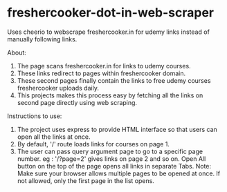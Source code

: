 # freshercooker-dot-in-web-scraper
Uses cheerio to webscrape freshercooker.in for udemy links instead of manually following links.

About:
1. The page scans freshercooker.in for links to udemy courses. 
2. These links redirect to pages within freshercooker domain. 
3. These second pages finally contain the links to free udemy courses freshercooker uploads daily.
4. This projects makes this process easy by fetching all the links on second page directly using web scraping.

Instructions to use: 
1. The project uses express to provide HTML interface so that users can open all the links at once.
2. By default, '/' route loads links for courses on page 1.
3. The user can pass query argument page to go to a specific page number.
eg : '/?page=2' gives links on page 2 and so on.
Open All button on the top of the page opens all links in separate Tabs. 
Note: Make sure your browser allows multiple pages to be opened at once. If not allowed, only the first page in the list opens.
